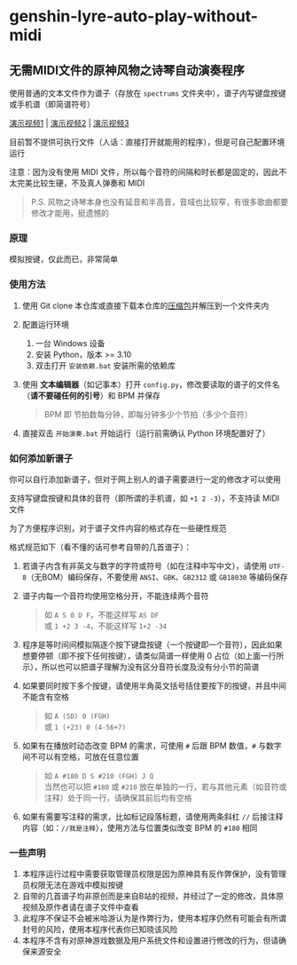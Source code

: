 # genshin-lyre-auto-play-without-midi

## 无需MIDI文件的原神风物之诗琴自动演奏程序

使用普通的文本文件作为谱子（存放在 `spectrums` 文件夹中），谱子内写键盘按键或手机谱（即简谱符号）

[演示视频1](https://www.bilibili.com/video/BV1C3411C7n6/) | [演示视频2](https://www.bilibili.com/video/BV1dT4y1o7dY/) | [演示视频3](https://www.bilibili.com/video/BV1Bq4y157Ke/)

目前暂不提供可执行文件（人话：直接打开就能用的程序），但是可自己配置环境运行

注意：因为没有使用 MIDI 文件，所以每个音符的间隔和时长都是固定的，因此不太完美比较生硬，不及真人弹奏和 MIDI

> P.S. 风物之诗琴本身也没有延音和半高音，音域也比较窄，有很多歌曲都要修改才能用，挺遗憾的

### 原理

模拟按键，仅此而已，非常简单

### 使用方法

1. 使用 Git clone 本仓库或直接下载本仓库的[压缩包](https://github.com/Redlnn/genshin-lyre-auto-play-without-midi/archive/refs/heads/master.zip)并解压到一个文件夹内
2. 配置运行环境

   1. 一台 Windows 设备  
   2. 安装 Python，版本 >= 3.10  
   3. 双击打开 `安装依赖.bat` 安装所需的依赖库

3. 使用 __文本编辑器__（如记事本）打开 `config.py`，修改要读取的谱子的文件名（__请不要碰任何的引号__）和 BPM 并保存

   > BPM 即 节拍数每分钟，即每分钟多少个节拍（多少个音符）

4. 直接双击 `开始演奏.bat` 开始运行（运行前需确认 Python 环境配置好了）

### 如何添加新谱子

你可以自行添加新谱子，但对于网上别人的谱子需要进行一定的修改才可以使用

支持写键盘按键和具体的音符（即所谓的手机谱，如 `+1 2 -3`），不支持读 MIDI 文件

为了方便程序识别，对于谱子文件内容的格式存在一些硬性规范

格式规范如下（看不懂的话可参考自带的几首谱子）：

1. 若谱子内含有非英文与数字的字符或符号（如在注释中写中文），请使用 `UTF-8`（无BOM）编码保存，不要使用 `ANSI`、`GBK`、`GB2312` 或 `GB18030` 等编码保存
2. 谱子内每一个音符均使用空格分开，不能连续两个音符

   > 如 `A S 0 D F`，不能这样写 `AS DF`  
   > 或 `1 +2 3 -4`，不能这样写 `1+2 -34`

3. 程序是等时间间模拟隔逐个按下键盘按键（一个按键即一个音符），因此如果想要停顿（即不按下任何按键），请类似简谱一样使用 0 占位（如上面一行所示），所以也可以把谱子理解为没有区分音符长度及没有分小节的简谱
4. 如果要同时按下多个按键，请使用半角英文括号括住要按下的按键，并且中间不能含有空格

   > 如 `A (SD) 0 (FGH)`  
   > 或 `1 (+23) 0 (4-56+7)`

5. 如果有在播放时动态改变 BPM 的需求，可使用 `#` 后跟 BPM 数值，`#` 与数字间不可以有空格，可放在任意位置

   > 如 `A #180 D S #210 (FGH) J Q`  
   > 当然也可以把 `#180` 或 `#210` 放在单独的一行，若与其他元素（如音符或注释）处于同一行，请确保其前后均有空格

6. 如果有需要写注释的需求，比如标记段落标题，请使用两条斜杠 `//` 后接注释内容（如：`//我是注释`），使用方法与位置类似改变 BPM 的 `#180` 相同

### 一些声明

1. 本程序运行过程中需要获取管理员权限是因为原神具有反作弊保护，没有管理员权限无法在游戏中模拟按键
2. 自带的几首谱子均非原创而是来自B站的视频，并经过了一定的修改，具体原视频及原作者请在谱子文件中查看
3. 此程序不保证不会被米哈游认为是作弊行为，使用本程序仍然有可能会有所谓封号的风险，使用本程序代表你已知晓该风险
4. 本程序不含有对原神游戏数据及用户系统文件和设置进行修改的行为，但请确保来源安全
